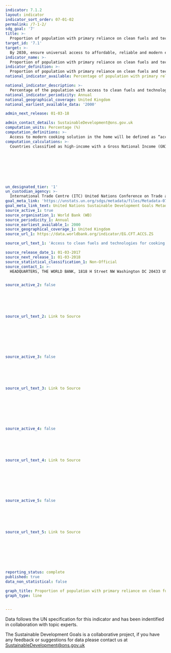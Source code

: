 ```yaml
---
indicator: 7.1.2
layout: indicator
indicator_sort_order: 07-01-02
permalink: /7-1-2/
sdg_goal: '7'
title: >-
  Proportion of population with primary reliance on clean fuels and technology
target_id: '7.1'
target: >-
  By 2030, ensure universal access to affordable, reliable and modern energy services
indicator_name: >-
  Proportion of population with primary reliance on clean fuels and technology
indicator_definition: >-
  Proportion of population with primary reliance on clean fuels and technology is calculated as the number of people using clean fuels and technologies for cooking, heating and lighting divided by total population reporting that any cooking, heating or lighting, expressed as percentage. “Clean” is defined by the emission rate targets and specific fuel recommendations (i.e. against unprocessed coal and kerosene) included in the normative guidance WHO guidelines for indoor air quality: household fuel combustion.
national_indicator_available: Percentage of population with primary reliance on clean fuels and technology

national_indicator_description: >-
  Percentage of the population with access to clean fuels and technologies for cooking
national_indicator_periodicity: Annual 
national_geographical_coverage: United Kingdom
national_earliest_available_data: '2000'

admin_next_release: 01-03-18

admin_contact_details: SustainableDevelopment@ons.gov.uk
computation_units: Percentage (%)
computation_definitions: >-
  Access to modern cooking solution in the home will be defined as “access to clean fuels and technologies” rather than “access to non-solid fuels.” This shift will help ensure that health and other “nexus” benefits are better counted, and thus realized.
computation_calculations: >-
  Countries classified as high-income with a Gross National Income (GNI) of more than US$ 12,746 - per capita are assumed to have made a complete transition to using clean fuels and technologies as the primary domestic energy source for cooking and the primary reliance on polluting (unclean) fuels and technologies use is reported to be less than 5% and assumed as zero for regional and global estimates.








un_designated_tier: '1'
un_custodian_agency: >-
  International Trade Centre (ITC) United Nations Conference on Trade and Development (UNCTAD) The World Trade Organization (WTO)
goal_meta_link: 'https://unstats.un.org/sdgs/metadata/files/Metadata-07-01-02.pdf '
goal_meta_link_text: United Nations Sustainable Development Goals Metadata (PDF 232 KB)
source_active_1: true
source_organisation_1: World Bank (WB)
source_periodicity_1: Annual
source_earliest_available_1: 2000
source_geographical_coverage_1: United Kingdom
source_url_1: https://data.worldbank.org/indicator/EG.CFT.ACCS.ZS

source_url_text_1: 'Access to clean fuels and technologies for cooking (% of population)'

source_release_date_1: 01-03-2017
source_next_release_1: 01-03-2018
source_statistical_classification_1: Non-Official
source_contact_1: >-
  HEADQUARTERS, THE WORLD BANK, 1818 H Street NW Washington DC 20433 USA, Tel  (202) 473-1000


source_active_2: false






source_url_text_2: Link to Source








source_active_3: false






source_url_text_3: Link to Source








source_active_4: false






source_url_text_4: Link to Source








source_active_5: false






source_url_text_5: Link to Source








reporting_status: complete
published: true
data_non_statistical: false

graph_title: Proportion of population with primary reliance on clean fuels and technology
graph_type: line


---
```

Data follows the UN specification for this indicator and has been indentified in collaboration with topic experts.
  
The Sustainable Development Goals is a collaborative project, if you have any feedback or suggestions for data please contact us at <SustainableDevelopment@ons.gov.uk>


